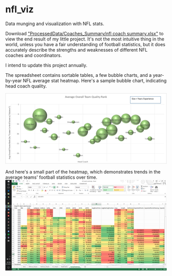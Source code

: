 # nfl_viz
Data munging and visualization with NFL stats.

Download ["ProcessedData/Coaches_Summary/nfl coach summary.xlsx"](https://github.com/zbay/nfl_viz/blob/master/ProcessedData/Coaches_Summary/nfl%20coach%20summary.xlsx) to view the end result of my little project. It's not the most intuitive thing in the world, unless you have a fair understanding of football statistics, but it does accurately describe the strengths and weaknesses of different NFL coaches and coordinators.

I intend to update this project annually.

The spreadsheet contains sortable tables, a few bubble charts, and a year-by-year NFL average stat heatmap. Here's a sample bubble chart, indicating head coach quality.

![Head coach average rankings](https://raw.githubusercontent.com/zbay/nfl_viz/master/overall_coach.png "Head coach average rankings")

And here's a small part of the heatmap, which demonstrates trends in the average teams' football statistics over time.
![Year by year heatmap](https://raw.githubusercontent.com/zbay/nfl_viz/master/heatmap.png "Year by year heatmap")

